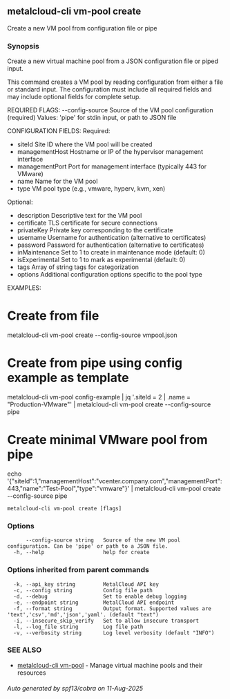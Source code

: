 ## metalcloud-cli vm-pool create

Create a new VM pool from configuration file or pipe

### Synopsis

Create a new virtual machine pool from a JSON configuration file or piped input.

This command creates a VM pool by reading configuration from either a file or standard input.
The configuration must include all required fields and may include optional fields for 
complete setup.

REQUIRED FLAGS:
  --config-source  Source of the VM pool configuration (required)
                   Values: 'pipe' for stdin input, or path to JSON file

CONFIGURATION FIELDS:
  Required:
  - siteId         Site ID where the VM pool will be created
  - managementHost Hostname or IP of the hypervisor management interface
  - managementPort Port for management interface (typically 443 for VMware)
  - name           Name for the VM pool
  - type           VM pool type (e.g., vmware, hyperv, kvm, xen)

  Optional:
  - description    Descriptive text for the VM pool
  - certificate    TLS certificate for secure connections
  - privateKey     Private key corresponding to the certificate
  - username       Username for authentication (alternative to certificates)
  - password       Password for authentication (alternative to certificates)
  - inMaintenance  Set to 1 to create in maintenance mode (default: 0)
  - isExperimental Set to 1 to mark as experimental (default: 0)
  - tags           Array of string tags for categorization
  - options        Additional configuration options specific to the pool type

EXAMPLES:
  # Create from file
  metalcloud-cli vm-pool create --config-source vmpool.json

  # Create from pipe using config example as template
  metalcloud-cli vm-pool config-example | jq '.siteId = 2 | .name = "Production-VMware"' | metalcloud-cli vm-pool create --config-source pipe

  # Create minimal VMware pool from pipe
  echo '{"siteId":1,"managementHost":"vcenter.company.com","managementPort":443,"name":"Test-Pool","type":"vmware"}' | metalcloud-cli vm-pool create --config-source pipe

```
metalcloud-cli vm-pool create [flags]
```

### Options

```
      --config-source string   Source of the new VM pool configuration. Can be 'pipe' or path to a JSON file.
  -h, --help                   help for create
```

### Options inherited from parent commands

```
  -k, --api_key string         MetalCloud API key
  -c, --config string          Config file path
  -d, --debug                  Set to enable debug logging
  -e, --endpoint string        MetalCloud API endpoint
  -f, --format string          Output format. Supported values are 'text','csv','md','json','yaml'. (default "text")
  -i, --insecure_skip_verify   Set to allow insecure transport
  -l, --log_file string        Log file path
  -v, --verbosity string       Log level verbosity (default "INFO")
```

### SEE ALSO

* [metalcloud-cli vm-pool](metalcloud-cli_vm-pool.md)	 - Manage virtual machine pools and their resources

###### Auto generated by spf13/cobra on 11-Aug-2025

